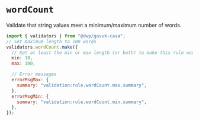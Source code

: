 # `wordCount`

Validate that string values meet a minimum/maximum number of words.

```javascript
import { validators } from "@dwp/govuk-casa";
// Set maximum length to 100 words
validators.wordCount.make({
  // Set at least the min or max length (or both) to make this rule worthwhile
  min: 10,
  max: 100,

  // Error messages
  errorMsgMax: {
    summary: "validation:rule.wordCount.max.summary",
  },
  errorMsgMin: {
    summary: "validation:rule.wordCount.min.summary",
  },
});
```
